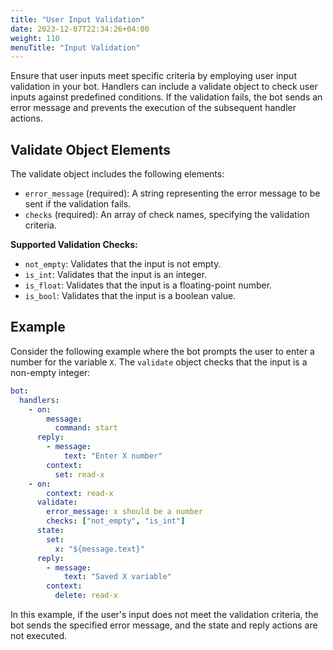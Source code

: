```yaml
---
title: "User Input Validation"
date: 2023-12-07T22:34:26+04:00
weight: 110
menuTitle: "Input Validation"
---
```


Ensure that user inputs meet specific criteria by employing user input validation in your bot.
Handlers can include a validate object to check user inputs against predefined conditions.
If the validation fails, the bot sends an error message and prevents the execution of the subsequent handler actions.

## Validate Object Elements

The validate object includes the following elements:

 * `error_message` (required): A string representing the error message to be sent if the validation fails.
 * `checks` (required): An array of check names, specifying the validation criteria.

**Supported Validation Checks:**

 * `not_empty`: Validates that the input is not empty.
 * `is_int`: Validates that the input is an integer.
 * `is_float`: Validates that the input is a floating-point number.
 * `is_bool`: Validates that the input is a boolean value.

## Example

Consider the following example where the bot prompts the user to enter a number for the variable `X`.
The `validate` object checks that the input is a non-empty integer:

```yml
bot:
  handlers:
    - on:
        message:
          command: start
      reply:
        - message:
            text: "Enter X number"
        context:
          set: read-x
    - on:
        context: read-x
      validate:
        error_message: x should be a number
        checks: ["not_empty", "is_int"]
      state:
        set:
          x: "${message.text}"
      reply:
        - message:
            text: "Saved X variable"
        context:
          delete: read-x
```

In this example, if the user's input does not meet the validation criteria,
the bot sends the specified error message, and the state and reply actions are not executed.
